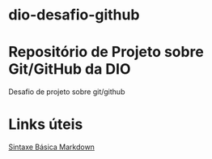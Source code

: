 # dio-desafio-github
# Repositório de Projeto sobre Git/GitHub da DIO
Desafio de projeto sobre git/github

# Links úteis
[Sintaxe Básica Markdown](https://markdown.net.br/sintaxe-basica/)
